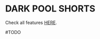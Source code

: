 # DARK POOL SHORTS

Check all features [HERE](https://gamestonkterminal.github.io/GamestonkTerminal/stocks/dark_pool_shorts).

#TODO
